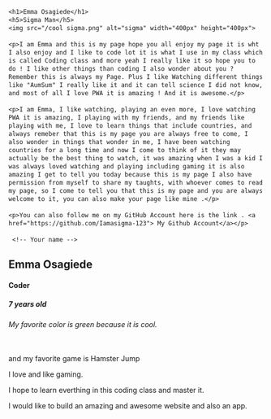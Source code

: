 <!DOCTYPE html>
<html lang="en">
<head>
    <meta charset="UTF-8">
    <meta name="viewport" content="width=device-width, initial-scale=1.0">
    <title>Emma Osagiede | Profile</title>
</head>
<body>

    <h1>Emma Osagiede</h1>
    <h5>Sigma Man</h5>
    <img src="/cool sigma.png" alt="sigma" width="400px" height="400px">
    
    <p>I am Emma and this is my page hope you all enjoy my page it is wht I also enjoy and I like to code lot it is what I use in my class which is called Coding class and more yeah I really like it so hope you to do ! I like other things than coding I also wonder about you ? Remember this is always my Page. Plus I like Watching different things like "AumSum" I really like it and it can tell science I did not know, and most of all I love PWA it is amazing ! And it is awesome.</p>
    
    <p>I am Emma, I like watching, playing an even more, I love watching PWA it is amazing, I playing with my friends, and my friends like playing with me, I love to learn things that include countries, and always remeber that this is my page you are always free to come, I also wonder in things that wonder in me, I have been watching countries for a long time and now I come to think of it they may actually be the best thing to watch, it was amazing when I was a kid I was always loved watching and playing including gaming it is also amazing I get to tell you today because this is my page I also have permission from myself to share my taughts, with whoever comes to read my page, so I come to tell you that this is my page and you are always welcome to it, you can also make your page like mine .</p>
   
    <p>You can also follow me on my GitHub Account here is the link . <a href="https://github.com/Iamasigma-123"> My Github Account</a></p>

     <!-- Your name -->
  <h2>Emma Osagiede</h2>
  

  <!-- Your title or role -->
   <h4>Coder</h4>
  <!-- Your age -->
   <h5>7 years old</h5>
   <!-- Your favorite color or game -->
    <h6>My favorite color is green because it is cool.</h6><br> and my favorite game is Hamster Jump
    <!-- What you love doing -->
     <p>I love and like gaming.</p>
     <!-- What you hope to learn in this Coding Class -->
      <p>I hope to learn everthing in this coding class and master it.</p>
      <!-- What you want to build one day -->
       <p>I would like to build an amazing and awesome website and also an app.</p>
</body>
</html>